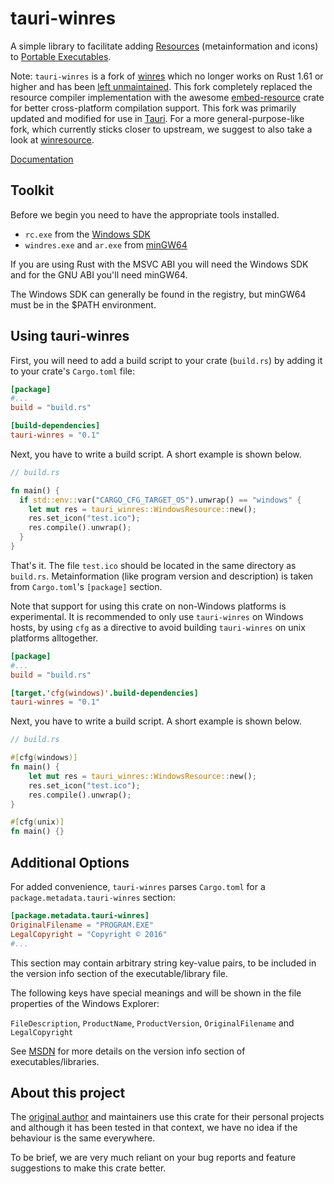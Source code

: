 # tauri-winres

A simple library to facilitate adding [Resources](<https://en.wikipedia.org/wiki/Resource_(Windows)>) (metainformation and icons) to [Portable Executables](https://en.wikipedia.org/wiki/Portable_Executable).

Note: `tauri-winres` is a fork of [winres](https://github.com/mxre/winres) which no longer works on Rust 1.61 or higher and has been [left unmaintained](https://github.com/mxre/winres/issues/40). This fork completely replaced the resource compiler implementation with the awesome [embed-resource](https://github.com/nabijaczleweli/rust-embed-resource) crate for better cross-platform compilation support. This fork was primarily updated and modified for use in [Tauri](https://github.com/tauri-apps/tauri). For a more general-purpose-like fork, which currently sticks closer to upstream, we suggest to also take a look at [winresource](https://github.com/BenjaminRi/winresource).

[Documentation](https://docs.rs/tauri-winres/)

## Toolkit

Before we begin you need to have the appropriate tools installed.

- `rc.exe` from the [Windows SDK]
- `windres.exe` and `ar.exe` from [minGW64]

[windows sdk]: https://developer.microsoft.com/en-us/windows/downloads/windows-10-sdk
[mingw64]: http://mingw-w64.org

If you are using Rust with the MSVC ABI you will need the Windows SDK and for the GNU ABI you'll need minGW64.

The Windows SDK can generally be found in the registry, but minGW64 must be in the $PATH environment.

## Using tauri-winres

First, you will need to add a build script to your crate (`build.rs`) by adding it to your crate's `Cargo.toml` file:

```toml
[package]
#...
build = "build.rs"

[build-dependencies]
tauri-winres = "0.1"
```

Next, you have to write a build script. A short example is shown below.

```rust
// build.rs

fn main() {
  if std::env::var("CARGO_CFG_TARGET_OS").unwrap() == "windows" {
    let mut res = tauri_winres::WindowsResource::new();
    res.set_icon("test.ico");
    res.compile().unwrap();
  }
}
```

That's it. The file `test.ico` should be located in the same directory as `build.rs`. Metainformation (like program version and description) is taken from `Cargo.toml`'s `[package]` section.

Note that support for using this crate on non-Windows platforms is experimental. It is recommended to only use `tauri-winres` on Windows hosts, by using `cfg` as a directive to avoid building `tauri-winres` on unix platforms alltogether.

```toml
[package]
#...
build = "build.rs"

[target.'cfg(windows)'.build-dependencies]
tauri-winres = "0.1"
```

Next, you have to write a build script. A short example is shown below.

```rust
// build.rs

#[cfg(windows)]
fn main() {
    let mut res = tauri_winres::WindowsResource::new();
    res.set_icon("test.ico");
    res.compile().unwrap();
}

#[cfg(unix)]
fn main() {}
```

## Additional Options

For added convenience, `tauri-winres` parses `Cargo.toml` for a `package.metadata.tauri-winres` section:

```toml
[package.metadata.tauri-winres]
OriginalFilename = "PROGRAM.EXE"
LegalCopyright = "Copyright © 2016"
#...
```

This section may contain arbitrary string key-value pairs, to be included in the version info section of the executable/library file.

The following keys have special meanings and will be shown in the file properties of the Windows Explorer:

`FileDescription`, `ProductName`, `ProductVersion`, `OriginalFilename` and `LegalCopyright`

See [MSDN] for more details on the version info section of executables/libraries.

[msdn]: https://msdn.microsoft.com/en-us/library/windows/desktop/aa381058.aspx

## About this project

The [original author](https://github.com/mxre) and maintainers use this crate for their personal projects and although it has been tested in that context, we have no idea if the behaviour is the same everywhere.

To be brief, we are very much reliant on your bug reports and feature suggestions to make this crate better.
